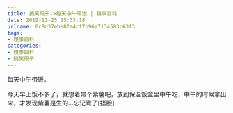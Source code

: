 ```yaml
---
title: 搞笑段子->每天中午带饭 | 糗事百科
date: 2019-11-25 15:33:18
urlname: 0c8d37ebe82a4cf7b96a7134583c63f3
tags: 
- 糗事百科
categories:
- 糗事百科
- 搞笑段子
---
```

每天中午带饭。

今天早上饭不多了，就想着带个紫薯吧，放到保温饭盒里中午吃，中午的时候拿出来，才发现紫薯是生的…忘记煮了[捂脸]


